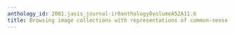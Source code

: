 ```yaml
---
anthology_id: 2001.jasis_journal-ir0anthology0volumeA52A11.6
title: Browsing image collections with representations of common-sense activities
---
```

